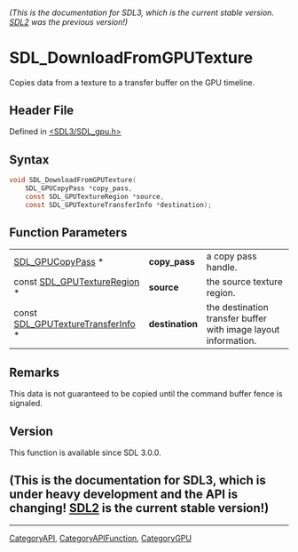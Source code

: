 ###### (This is the documentation for SDL3, which is the current stable version. [SDL2](https://wiki.libsdl.org/SDL2/) was the previous version!)
# SDL_DownloadFromGPUTexture

Copies data from a texture to a transfer buffer on the GPU timeline.

## Header File

Defined in [<SDL3/SDL_gpu.h>](https://github.com/libsdl-org/SDL/blob/main/include/SDL3/SDL_gpu.h)

## Syntax

```c
void SDL_DownloadFromGPUTexture(
    SDL_GPUCopyPass *copy_pass,
    const SDL_GPUTextureRegion *source,
    const SDL_GPUTextureTransferInfo *destination);
```

## Function Parameters

|                                                                  |                 |                                                                |
| ---------------------------------------------------------------- | --------------- | -------------------------------------------------------------- |
| [SDL_GPUCopyPass](SDL_GPUCopyPass) *                             | **copy_pass**   | a copy pass handle.                                            |
| const [SDL_GPUTextureRegion](SDL_GPUTextureRegion) *             | **source**      | the source texture region.                                     |
| const [SDL_GPUTextureTransferInfo](SDL_GPUTextureTransferInfo) * | **destination** | the destination transfer buffer with image layout information. |

## Remarks

This data is not guaranteed to be copied until the command buffer fence is
signaled.

## Version

This function is available since SDL 3.0.0.

## (This is the documentation for SDL3, which is under heavy development and the API is changing! [SDL2](https://wiki.libsdl.org/SDL2/) is the current stable version!)



----
[CategoryAPI](CategoryAPI), [CategoryAPIFunction](CategoryAPIFunction), [CategoryGPU](CategoryGPU)

